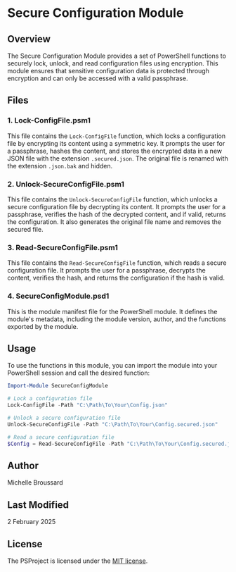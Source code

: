 # Secure Configuration Module

## Overview
The Secure Configuration Module provides a set of PowerShell functions to securely lock, unlock, and read configuration files using encryption. This module ensures that sensitive configuration data is protected through encryption and can only be accessed with a valid passphrase.

## Files

### 1. Lock-ConfigFile.psm1
This file contains the `Lock-ConfigFile` function, which locks a configuration file by encrypting its content using a symmetric key. It prompts the user for a passphrase, hashes the content, and stores the encrypted data in a new JSON file with the extension `.secured.json`. The original file is renamed with the extension `.json.bak` and hidden.

### 2. Unlock-SecureConfigFile.psm1
This file contains the `Unlock-SecureConfigFile` function, which unlocks a secure configuration file by decrypting its content. It prompts the user for a passphrase, verifies the hash of the decrypted content, and if valid, returns the configuration. It also generates the original file name and removes the secured file.

### 3. Read-SecureConfigFile.psm1
This file contains the `Read-SecureConfigFile` function, which reads a secure configuration file. It prompts the user for a passphrase, decrypts the content, verifies the hash, and returns the configuration if the hash is valid.

### 4. SecureConfigModule.psd1
This is the module manifest file for the PowerShell module. It defines the module's metadata, including the module version, author, and the functions exported by the module.

## Usage
To use the functions in this module, you can import the module into your PowerShell session and call the desired function:

```powershell
Import-Module SecureConfigModule

# Lock a configuration file
Lock-ConfigFile -Path "C:\Path\To\Your\Config.json"

# Unlock a secure configuration file
Unlock-SecureConfigFile -Path "C:\Path\To\Your\Config.secured.json"

# Read a secure configuration file
$Config = Read-SecureConfigFile -Path "C:\Path\To\Your\Config.secured.json"
```

## Author
Michelle Broussard

## Last Modified
2 February 2025

## License
The PSProject is licensed under the [MIT license](LICENSE).